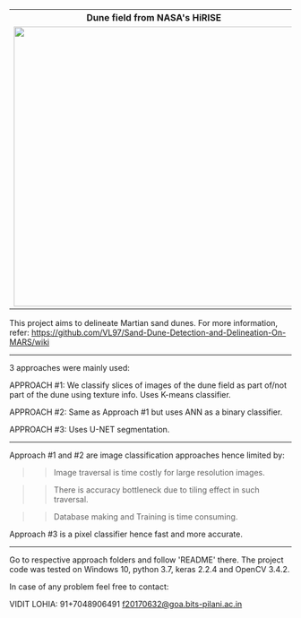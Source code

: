 <table>
  <tr>
    <th>Dune field from NASA's HiRISE </th>
    <th> Final Result from Approach#3 </th> 
      </tr>
  <tr>
    <td>
      <img src="https://github.com/ViditLohia/Sand-Dune-Detection-On-MARS/blob/master/CompressedImages/orig.png" width=500 >
     </td>
    <td>
      <img src="https://github.com/ViditLohia/Sand-Dune-Detection-On-MARS/blob/master/CompressedImages/1%20(1).png" width=500 >
     </td>
    
  </tr>
</table>


This project aims to delineate Martian sand dunes. For more information, refer:
https://github.com/VL97/Sand-Dune-Detection-and-Delineation-On-MARS/wiki

***

3 approaches were mainly used:

APPROACH #1:
We classify slices of images of the dune field as part of/not part of the dune using texture info. Uses K-means classifier.

APPROACH #2:
Same as Approach #1 but uses ANN as a binary classifier.

APPROACH #3:
Uses U-NET segmentation.

***

Approach #1 and #2 are image classification approaches hence limited by:
>>Image traversal is time costly for large resolution images.

>>There is accuracy bottleneck due to tiling effect in such traversal.

>>Database making and Training is time consuming.

Approach #3 is a pixel classifier hence fast and more accurate.

***

Go to respective approach folders and follow 'README' there. 
The project code was tested on Windows 10, python 3.7, keras 2.2.4 and OpenCV 3.4.2.

In case of any problem feel free to contact:

VIDIT LOHIA: 		91+7048906491		f20170632@goa.bits-pilani.ac.in

